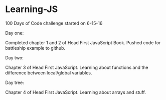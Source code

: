 # Learning-JS
100 Days of Code challenge started on 6-15-16

Day one:

Completed chapter 1 and 2 of Head First JavaScript Book. Pushed code for battleship example to github. 

Day two:

Chapter 3 of Head First JavaScript. Learning about functions and the difference between local/global variables.

Day tree:

Chapter 4 of Head First JavaScript. Learning about arrays and stuff.

